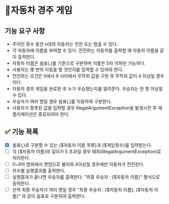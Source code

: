 # 🐣자동차 경주 게임
##  기능 요구 사항
- 주어진 횟수 동안 n대의 자동차는 전진 또는 멈출 수 있다.
- 각 자동차에 이름을 부여할 수 있다. 전진하는 자동차를 출력할 때 자동차 이름을 같이 출력한다.
- 자동차 이름은 쉼표(,)를 기준으로 구분하며 이름은 5자 이하만 가능하다.
- 사용자는 몇 번의 이동을 할 것인지를 입력할 수 있어야 한다.
- 전진하는 조건은 0에서 9 사이에서 무작위 값을 구한 후 무작위 값이 4 이상일 경우이다.
- 자동차 경주 게임을 완료한 후 누가 우승했는지를 알려준다. 우승자는 한 명 이상일 수 있다.
- 우승자가 여러 명일 경우 쉼표(,)를 이용하여 구분한다.
- 사용자가 잘못된 값을 입력할 경우 IllegalArgumentException을 발생시킨 후 애플리케이션은 종료되어야 한다.

## ✅ 기능 목록
- [X] 쉼표(,)로 구분할 수 있는 {\$자동차 이름 목록}과 {\$게임횟수}를 입력받는다. 
- [ ] 각 {\$자동차 이름}의 길이가 5 초과일 경우 예외(IllegalArgumentException)로 처리한다.
- [ ] 0~9의 범위에서 랜덤으로 불러와 4이상일 경우에만 자동차가 전진한다.
- [ ] 차수별 실행결과를 출력한다.
- [ ] 실행결과가 끝나면 우승자를 출력한다. "최종 우승자 : {\$자동차 이름}" 형식으로 출력한다.
- [ ] 만약 최종 우승자가 여러 명일 경우 "최종 우승자 : {\$자동차 이름}, {\$자동차 이름}" 과 같이 쉼표로 구분하여 출력한다.